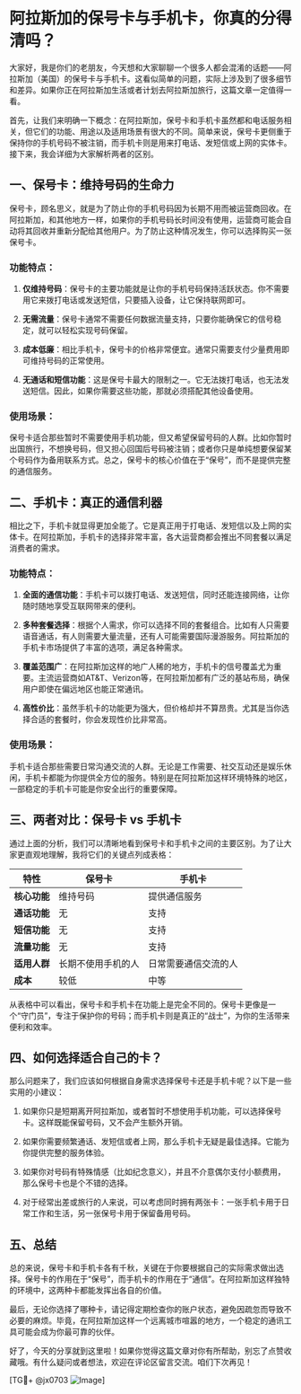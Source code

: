 # 阿拉斯加的保号卡与手机卡，你真的分得清吗？

大家好，我是你们的老朋友，今天想和大家聊聊一个很多人都会混淆的话题——阿拉斯加（美国）的保号卡与手机卡。这看似简单的问题，实际上涉及到了很多细节和差异。如果你正在阿拉斯加生活或者计划去阿拉斯加旅行，这篇文章一定值得一看。

首先，让我们来明确一下概念：在阿拉斯加，保号卡和手机卡虽然都和电话服务相关，但它们的功能、用途以及适用场景有很大的不同。简单来说，保号卡更侧重于保持你的手机号码不被注销，而手机卡则是用来打电话、发短信或上网的实体卡。接下来，我会详细为大家解析两者的区别。

## 一、保号卡：维持号码的生命力

保号卡，顾名思义，就是为了防止你的手机号码因为长期不用而被运营商回收。在阿拉斯加，和其他地方一样，如果你的手机号码长时间没有使用，运营商可能会自动将其回收并重新分配给其他用户。为了防止这种情况发生，你可以选择购买一张保号卡。

### 功能特点：
1. **仅维持号码**：保号卡的主要功能就是让你的手机号码保持活跃状态。你不需要用它来拨打电话或发送短信，只要插入设备，让它保持联网即可。
   
2. **无需流量**：保号卡通常不需要任何数据流量支持，只要你能确保它的信号稳定，就可以轻松实现号码保留。

3. **成本低廉**：相比手机卡，保号卡的价格非常便宜。通常只需要支付少量费用即可维持号码的正常使用。

4. **无通话和短信功能**：这是保号卡最大的限制之一。它无法拨打电话，也无法发送短信。因此，如果你需要这些功能，那就必须搭配其他设备使用。

### 使用场景：
保号卡适合那些暂时不需要使用手机功能，但又希望保留号码的人群。比如你暂时出国旅行，不想换号码，但又担心回国后号码被注销；或者你只是单纯想要保留某个号码作为备用联系方式。总之，保号卡的核心价值在于“保号”，而不是提供完整的通信服务。

## 二、手机卡：真正的通信利器

相比之下，手机卡就显得更加全能了。它是真正用于打电话、发短信以及上网的实体卡。在阿拉斯加，手机卡的选择非常丰富，各大运营商都会推出不同套餐以满足消费者的需求。

### 功能特点：
1. **全面的通信功能**：手机卡可以拨打电话、发送短信，同时还能连接网络，让你随时随地享受互联网带来的便利。

2. **多种套餐选择**：根据个人需求，你可以选择不同的套餐组合。比如有人只需要语音通话，有人则需要大量流量，还有人可能需要国际漫游服务。阿拉斯加的手机卡市场提供了丰富的选项，满足各种需求。

3. **覆盖范围广**：在阿拉斯加这样的地广人稀的地方，手机卡的信号覆盖尤为重要。主流运营商如AT&T、Verizon等，在阿拉斯加都有广泛的基站布局，确保用户即使在偏远地区也能正常通讯。

4. **高性价比**：虽然手机卡的功能更为强大，但价格却并不算昂贵。尤其是当你选择合适的套餐时，你会发现性价比非常高。

### 使用场景：
手机卡适合那些需要日常沟通交流的人群。无论是工作需要、社交互动还是娱乐休闲，手机卡都能为你提供全方位的服务。特别是在阿拉斯加这样环境特殊的地区，一部稳定的手机卡可能是你安全出行的重要保障。

## 三、两者对比：保号卡 vs 手机卡

通过上面的分析，我们可以清晰地看到保号卡和手机卡之间的主要区别。为了让大家更直观地理解，我将它们的关键点列成表格：

| 特性           | 保号卡                         | 手机卡                         |
|----------------|-------------------------------|-------------------------------|
| **核心功能**   | 维持号码                      | 提供通信服务                  |
| **通话功能**   | 无                            | 支持                     |
| **短信功能**   | 无                            | 支持                     |
| **流量功能**   | 无                            | 支持                     |
| **适用人群**   | 长期不使用手机的人             | 日常需要通信交流的人            |
| **成本**       | 较低                          | 中等                        |

从表格中可以看出，保号卡和手机卡在功能上是完全不同的。保号卡更像是一个“守门员”，专注于保护你的号码；而手机卡则是真正的“战士”，为你的生活带来便利和效率。

## 四、如何选择适合自己的卡？

那么问题来了，我们应该如何根据自身需求选择保号卡还是手机卡呢？以下是一些实用的小建议：

1. 如果你只是短期离开阿拉斯加，或者暂时不想使用手机功能，可以选择保号卡。这样既能保留号码，又不会产生额外开销。

2. 如果你需要频繁通话、发短信或者上网，那么手机卡无疑是最佳选择。它能为你提供完整的服务体验。

3. 如果你对号码有特殊情感（比如纪念意义），并且不介意偶尔支付小额费用，那么保号卡也是个不错的选择。

4. 对于经常出差或旅行的人来说，可以考虑同时拥有两张卡：一张手机卡用于日常工作和生活，另一张保号卡用于保留备用号码。

## 五、总结

总的来说，保号卡和手机卡各有千秋，关键在于你要根据自己的实际需求做出选择。保号卡的作用在于“保号”，而手机卡的作用在于“通信”。在阿拉斯加这样独特的环境中，这两种卡都能发挥出各自的价值。

最后，无论你选择了哪种卡，请记得定期检查你的账户状态，避免因疏忽而导致不必要的麻烦。毕竟，在阿拉斯加这样一个远离城市喧嚣的地方，一个稳定的通讯工具可能会成为你最可靠的伙伴。

好了，今天的分享就到这里啦！如果你觉得这篇文章对你有所帮助，别忘了点赞收藏哦。有什么疑问或者想法，欢迎在评论区留言交流。咱们下次再见！

[TG💪+ @jx0703 ![Image](https://github.com/user-attachments/assets/dbca1d08-cadb-493c-b0ec-ad6f7a83f270)]